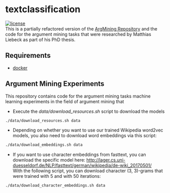# textclassification
[![license](https://img.shields.io/github/license/mashape/apistatus.svg?maxAge=2592000)](https://github.com/Liebeck/textclassification/blob/master/LICENSE.md)  
This is a partially refactored version of the [ArgMining Repository](https://github.com/Liebeck/ArgMining) and the code for the argument mining tasks that were researched by Matthias Liebeck as part of his PhD thesis.

## Requirements
* [docker](https://www.docker.com/)


## Argument Mining Experiments
This repository contains code for the argument mining tasks machine learning experiments in the field of argument mining that

* Execute the *data/download_resources.sh* script to download the models
``` bash
./data/download_resources.sh data
```
* Depending on whether you want to use our trained Wikipedia word2vec models, you also need to download word embeddings via this script:
``` bash
./data/download_embeddings.sh data
```

* If you want to use character embeddings from fasttext, you can download the specific model here: http://lager.cs.uni-duesseldorf.de/NLP/fasttext/german/wikipedia/de-wiki_20170501/  
With the following script, you can download character (3, 3)-grams that were trained with 5 and with 50 iterations:

``` bash
./data/download_character_embeddings.sh data
```